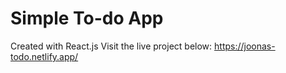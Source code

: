 # Simple To-do App
Created with React.js
Visit the live project below:
https://joonas-todo.netlify.app/